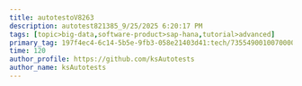```yaml
---
title: autotestoV8263
description: autotest821385_9/25/2025 6:20:17 PM
tags: [topic>big-data,software-product>sap-hana,tutorial>advanced]
primary_tag: 197f4ec4-6c14-5b5e-9fb3-058e21403d41:tech/73554900100700000996/67838200100800006287
time: 120
author_profile: https://github.com/ksAutotests
author_name: ksAutotests
---
```

